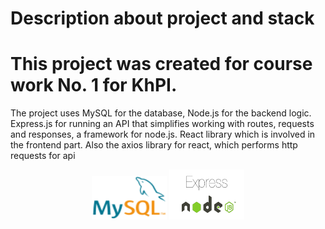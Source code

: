 # Description about project and stack 

# This project was created for course work No. 1 for KhPI. 

The project uses MySQL for the database, 
Node.js for the backend logic. 
Express.js for running an API that simplifies working with routes, requests and responses, a framework for node.js. React library which is involved in the frontend part. Also the axios library for react, which performs http requests for api


<p align="center">
  <img src="photos/90px-MySQL_logo.svg.png" alt="MySQL Logo" width="120" height="70"/>
  <img src="photos/image_no_background.png" alt="Node.js Logo" width="120" height="80"/>
</p>

